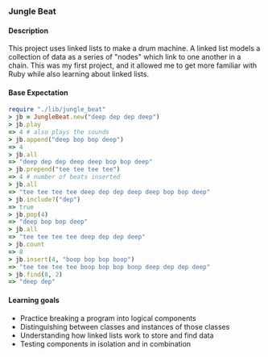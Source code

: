 ### Jungle Beat

#### Description
This project uses linked lists to make a drum machine. A linked list models a collection of data as a series of "nodes" which link to one another in a chain. This was my first project, and it allowed me to get more familiar with Ruby while also learning about linked lists. 

#### Base Expectation
```ruby
require "./lib/jungle_beat"
> jb = JungleBeat.new("deep dep dep deep")
> jb.play
=> 4 # also plays the sounds
> jb.append("deep bop bop deep")
=> 4
> jb.all
=> "deep dep dep deep deep bop bop deep"
> jb.prepend("tee tee tee tee")
=> 4 # number of beats inserted
> jb.all
=> "tee tee tee tee deep dep dep deep deep bop bop deep"
> jb.include?("dep")
=> true
> jb.pop(4)
=> "deep bop bop deep"
> jb.all
=> "tee tee tee tee deep dep dep deep"
> jb.count
=> 8
> jb.insert(4, "boop bop bop boop")
=> "tee tee tee tee boop bop bop boop deep dep dep deep"
> jb.find(8, 2)
=> "deep dep"
```
#### Learning goals
- Practice breaking a program into logical components
- Distinguishing between classes and instances of those classes
- Understanding how linked lists work to store and find data
- Testing components in isolation and in combination
